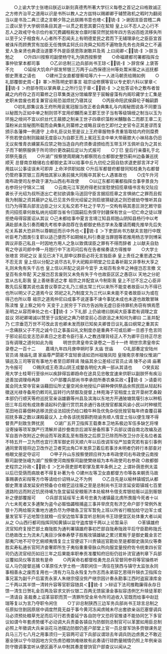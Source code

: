 <!-- { "loadSidebar": true } -->
　　○上谕大学士张璁曰朕近以新刻真德秀所著大学衍义每卷之首记之曰格致诚正之方修齐治平之道用以识是书所以教人之方兹特以赐卿卿于辅赞政机之暇时为翻阅当以是书及二典三谟之言朝夕陈之此朕赐书意也璁＜锍-釒＞谢因言臣尝稽二典三谟以至于大学纲领条目其道一以贯之若思其要只在絜矩  皇上以不忍人之心行不忍人之政戒守令示俭约省冗费蠲租税发仓廪时赈贷然犹频年四方告凶百姓流移失所以至于父子相食有人心者所不忍闻夫上有明德爱民之君而下无辅理承化之臣臣宜首被诛斥而顾赉赏有加臣无任愧惧孟轲氏曰尧舜之知而不遍物急先务也尧舜之仁不遍爱人急亲贤也典谟治道要不外是臣感恩陈谢敢并及焉  上曰阅卿＜锍-釒＞朕当勉之
　　○升四川按察司副使杨守礼为狭西按察使
　　○命福建都司署都指挥佥事仲钦掌本都司事
　　○乙卯总制三边兵部尚书王琼＜锍-釒＞辞宫保  上褒答不允
　　○延绥大饥命户部发帑银三万两于山西保德汾州等处鬻米赈之从巡抚都御史萧淮之请也
　　○建州卫女直都督察哈等六十一人进马朝贡给赐如例
　　○礼部覆御史周＜礻睪＞所陈明史职事言  祖宗设修撰等官以专史职六科以掌章＜锍-釒＞府部寺院以掌典章上之所行见于章＜锍-釒＞之批答诏令之敷布者皆藏之内府存之百司纂修之日萃集类送分馆编摩至于宸翰睿藻有内阁珍藏学士汇集是史职未尝废也若复兼官设局恐滋烦扰乃寝其议
　　○丙辰命阳武侯薛伦子翰嗣爵
　　○初礼部集议各王府所用衮冕冠服当改正者会典集礼与内阁秘图说各不同要当以秘图为正如中单之制则领不宜用织黼而亲王郡王世子当有等级锦绶之制当以玉为环施之绶间不宜以织丝代王蔽膝之制亲王世子四章织藻粉米黼黻各二而郡王章二无藻粉米此皆秘图所载而会典集礼则纂修之或略且误也乞即付之史官令正其差谬而复颁示各藩俾一例遵守  上命礼臣议处至是议上王府章服物多贵重皆取给内府则糜费不赀若使自制则踰越无度臣以为自郡王而上冕冠玉圭中单大带蔽膝大小袜舄各仍旧无议矣惟青衣纁裳系应禁之物当造自内府须奏请颁给而玉带玉环玉佩听自为之其长子而下朝祭服俱于所司领价更改嗣后定以为式报可
　　○丁巳  皇后行亲蚕礼于北郊祭先蚕氏
　　○升湖广按察使周期雍为都察院右佥都御史整饬蓟州边备兼巡抚顺天  总督南京粮储右佥都御史孟洋以给事中丘九仞伦之因自劾求退吏部言洋才可用兹以公事诖误未可即弃  上命洋供职如故
○升后军都督府都督同知桂勇为右都督仍管府事赏银三百两恤其家以勇前擒大同叛卒其家七人遇害故也
　　○戊午升河南布政使司左参政于湛为山西右布政使
　　○以辽东都司署都指挥佥事李景良为右参将分守锦义二城
　　○云南元江军民府得老挝宣慰使招揽章缅书言有交阯应袭长子光绍为叔所逐出亡老挝欲调象马送回守臣言据招揽章之言惧纳亡之罪而且假我为制服之资其蔽护之私已见言外但光绍留之则启彼猜疑送之则恐彼劫夺惟听其自归乃为得策兵部言边臣之分义无私交若不杜之于早万一交构有萌其患叵测乞敕守臣责问招揽章何故私纳光绍即当省令归国嗣后务慎守封疆保有世业一切亡命之徒以理拒绝毋得容匿诏从其议
○己未都给事中夏言言靖江知县郑翘山阴知县杨行中以考满赴部未及引奏而輙先考核李承勋荐在告都御史杨志学未及覆请而輙先推举先后失伦关系甚大恐非所以尊朝廷而示中外也＜锍-釒＞下吏部尚书方献夫言翘行中既听臣考乃图类引复职以适己便而不如期候礼科引奏是当罪翘等若推用杨志学则博采舆议非臣己私且一时因地方用人之急以致偶误臣之罪有不得而辞者  上以献夫自劾宥之夺该司郎中俸一月翘行中下法司问后有在告者候奏请方得推举
　　○大学士张璁言  郊祀之议  圣见已决下礼部申议群臣必将无言独臣承  皇上责任之重恩遇之殊不忍无言  皇上信以分配之说尽古礼乎大祀殿非明堂之位孟春祈榖又非季秋大享之礼则未免有失千古也  皇上信以并配之说非今宜乎  太祖百有余年之神座岂忍言撤  文皇百有余年配  天之报岂忍言废则又未免有失于今也故臣区区之愚窃以  天地之分祀宜从古礼彰我  皇上善继善述之孝  祖宗之并配宜从今制彰我  皇上不愆不忘之心臣非敢先后反覆其说也盖昔议尊崇之礼乃三纲五常三代以来所不能变者故臣以为不得已也所以明父子之道焉今议  郊祀之礼乃制度文为三代以来未能不变者故臣以为或在得己也所以尊  祖宗之道焉仲尼曰成事不说遂事不谏今事犹未成也未遂也故敢冒昧陈渎惟  皇上察之矧今  天变于上民穷于下四方告凶殆无虚日臣待罪机务窃有惧焉愿  圣明之从容而审处之也＜锍-釒＞下礼部  上仍谕璁曰朕闻大臣事君有调理之宜兹议  郊祀卿竭诚以赞至于议配祀之典乃顿变前心百欲沮之未知何为卿曰  二圣并配乃  仁宗垂范万世不可改此言也卿未发而朕已知矣夫卿昔日议礼虽曰纲常之重其实一念痛朕父子不完之诚今日之事虽曰礼文制度亦是重典不可或后卿一旦惑于危言同于邪论前后变志恐非素日之忠君令臣行圣人之教违理背经正人不为卿平日持正尽忠当有调理之道何如此为哉
　　明世宗肃皇帝实录卷之一百十一终
明世宗肃皇帝实录卷之一百十二
　　嘉靖九年四月庚申朔时享  太庙  世庙
　　○礼部奏定安陆州官员谒  陵庙礼谓  家庙尊严閟密不宜轻亵请如泗州祖陵凤阳  皇陵南京孝陵仪惟湖广镇巡及三司等官有事地方者至日即拜谒  陵庙其余公差经过官员止谒  陵不必谒  庙著为令报可
　　○赐庆成王奇湏山阴王成鍪各明伦大典一部从其请也
　　○癸亥起用大学士桂萼行至徐州以疾辞得旨卿趋命在途具见忠敬宜速来供职以副朕怀有疾沿途善加调理毋再辞
　　○户部覆兵部尚书李承勋所奏农桑实政＜锍-釒＞请委司属会同太常寺官亲诣藉田坛所丈量空闲余地授坛户耕种俾供祭品余照民田从轻起科徵送光禄寺备用仍敕司礼监转行内禁御及提督上林苑海子官相度土宜开垦树艺桑榖本部仍行顺天等府巡抚官亲诣雄霸等州县及滨海以东地方开通陂塘筑堰引水以种稻田三年后视有成效奏请起科仍量行赏罚其余通行各抚按官都属风谕小民以时种植荒芜田地召募佃种逃移流民设法招抚仍给口粮牛种及优免杂役抚按官每年终查覆召募招抚多寡之数以课殿最议入  上命各该抚按斟酌晓谕务顺人情宜土俗以便生理不得督责严刻致生弊扰民
　　○湖广五开卫指挥王载奏本卫地系极边军伍多缺乞将埋没寄操等项军旗严行清解并请抄誊南京后湖军册备照事下兵部议谓自南北改编及逃军自首许改附近之例设而军政紊乱至有既改之后原卫已除而所改卫分亦无名位者盖不特五开一卫为然也宜行清军御史将天顺六年以后改调军役严加查究若有妄引事例通同里胥擅将边卫改作近卫者究出角□羊发原卫着后若事涉未明者仍转行本部查对格眼文册定夺诏可
　　○甲子升山东按察使顾应祥为本布政使司右布政使云南按察司副使张峨为湖广按察使河南按察司副使樊继祖为本布政使司右参政
○故都御史程宗之孙政＜锍-釒＞乞补荫吏部考职掌及累年条例上之  上谓补荫恩例太滥以后已受荫而病故者不得复补著为令
○建州左等卫女直都督方巾等各来朝贡马故事赐袭衣彩叚等方巾等请给价诏特从之不为例
　　○乙丑先是以榆林镇城饥从都御史萧淮请发延安府预备仓仓粮穵运往赈之至是总制尚书王琼言延安距镇城七百里道路险远而附近饥民待哺为急宜留延安粮赈济本处榆林令借支库银给赈以运到赈银补之便部覆报可
　　○兵部言延绥军士素号忠勇为诸镇最北虏所畏服今死者十以六七未死者又多逋聚为盗今必赈恤蠲租捕盗三事并举庶克有济乞命户部于常例外发银十万两给赈灾重地方逋负尽为停徵各卫官军暂免上班以所省行粮加给守边军士或量发官军于近地暂住就粮一应安边恤军事宜听总制尚书王琼便宜区处体重大者以闻从之
○山西行都司指挥同知黄镇以监守盗库银千两以上论暂枭示
　　○革镇雄府流官知府复授芒部土裔陇胜为通判署镇雄府事初芒部自陇寿陇政平后守臣勘称陇氏已绝故改土为流未几夷目沙保奉寿孽子胜叛攻镇雄破之累讨累叛于是御史戴金言芒部夷穴地不可守乞俯顺夷情复立土官便诏下川贵镇巡官勘处至是都御史唐凤仪等奏胜实寿私通长官阿济妾奢即所生子夷俗重重骨脉众所向服宜量授府佐令统束四长官司仍选流官经历如旧三年之后果能率职奉贡准覆知府旧衔仍铨补流官通判章下兵部议覆如凤仪等言故有是命
　　○丙寅命右都督桂勇充总兵官督同参将等官操练听征人马仍提督巡捕
○革原任大学士杨一清职闲住一清往在狭西与镇守太监张永同事相善永之废而复用也一清有力马及永殁复为作志而永弟容乞恩得升锦衣卫指挥佥事兄富为副千户后富责永家人朱继宗侵没赀产继宗因计奏永勘事江西时盗宸濠库金二千两以其半馈一清转升容等官职容随具＜锍-釒＞辩诏下法司推鞫廉得永存日馈一清生日贺礼金百两及容求文折仪银二百两无馈宸濠金事拟容违例乞升赎徒革职一清请自  圣裁奏上诏革容职而贳一清罪所受金帛令所司追收入官既而给事中赵廷瑞等复以为言乃夺职令闲住
　　○丁卯总制狭西三边军务兵部尚书王琼言总制之任原拟住劄因原居中调度然竟无益于事今黄河冻闻虏贼未尽出套欲亲诣厄塞督调兵马必须预处粮草充足而后可行若责委延宁各自防守又恐将官推诿不能协同乞下多官议如谓今年套虏势缓不必动调大兵责委各镇自为防御则总制官可以革罢如用臣总制必照上年徵调大兵亲诣花马池摆边防御仍差户部堂上官一员总督军饷多赍银课务足兵马三万七八月之用事须归一无容两可诏下兵部议谓琼去年调兵防边虏畏之不敢近塞全狭以宁今琼因地方灾伤虏恐粮饷难继故有此奏请行琼酌量贼情仍照上年例亲诣防守徵调事宜听从便区画不从中制其奏差督饷官户部查议以闻从之
